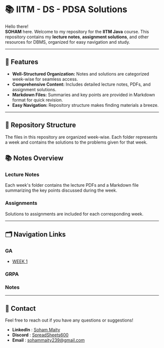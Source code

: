 # 📚 IITM - DS - PDSA Solutions

Hello there!  
**SOHAM** here. Welcome to my repository for the **IITM Java** course. This repository contains my **lecture notes**, **assignment solutions**, and other resources for DBMS, organized for easy navigation and study.

---

## 📝 Features

- **Well-Structured Organization:** Notes and solutions are categorized week-wise for seamless access.
- **Comprehensive Content:** Includes detailed lecture notes, PDFs, and assignment solutions.
- **Markdown Files:** Summaries and key points are provided in Markdown format for quick revision.
- **Easy Navigation:** Repository structure makes finding materials a breeze.

---

## 📁 Repository Structure

The files in this repository are organized week-wise. Each folder represents a week and contains the solutions to the problems given for that week.

## 📚 Notes Overview

### Lecture Notes

Each week's folder contains the lecture PDFs and a Markdown file summarizing the key points discussed during the week.

### Assignments

Solutions to assignments are included for each corresponding week.

---

## 🗂️ Navigation Links

### GA

- [WEEK 1](./Graded%20Assesment/W1-GA.md)

### GRPA

### Notes

---

## 💬 Contact

Feel free to reach out if you have any questions or suggestions!

- **LinkedIn** : [Soham Maity](https://www.linkedin.com/in/soham-maity-114466218)
- **Discord** : [SpreadSheets600](https://discord.com/users/727012870683885578)
- **Email** : [sohammaity239@gmail.com](mailto:sohammaity239@gmail.com)
